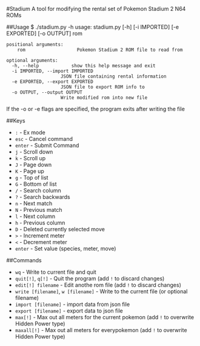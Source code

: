 #Stadium
A tool for modifying the rental set of Pokemon Stadium 2 N64 ROMs

##Usage
    $ ./stadium.py -h
    usage: stadium.py [-h] [-i IMPORTED] [-e EXPORTED] [-o OUTPUT] rom

    positional arguments:
        rom                   Pokemon Stadium 2 ROM file to read from

    optional arguments:
      -h, --help            show this help message and exit
      -i IMPORTED, --import IMPORTED
                        JSON file containing rental information
      -e EXPORTED, --export EXPORTED
                        JSON file to export ROM info to
      -o OUTPUT, --output OUTPUT
                        Write modified rom into new file
If the -o or -e flags are specified, the program exits after writing the file

##Keys
 - `:` - Ex mode
 - `esc` - Cancel command
 - `enter` - Submit Command
 - `j` - Scroll down
 - `k` - Scroll up
 - `J` - Page down
 - `K` - Page up
 - `g` - Top of list
 - `G` - Bottom of list
 - `/` - Search column
 - `?` - Search backwards
 - `n` - Next match
 - `N` - Previous match
 - `l` - Next column
 - `h` - Previous column
 - `D` - Deleted currently selected move
 - `>` - Increment meter
 - `<` - Decrement meter
 - `enter` - Set value (species, meter, move)

##Commands
 - `wq` - Write to current file and quit
 - `quit[!]`, `q[!]` - Quit the program (add `!` to discard changes) 
 - `edit[!] filename` - Edit anothe rom file (add `!` to discard changes)
 - `write [filename]`, `w [filename]` - Write to the current file (or optional filename)
 - `import [filename]` - import data from json file
 - `export [filename]` - export data to json file
 - `max[!]` - Max out all meters for the current pokemon (add `!` to overwrite Hidden Power type)
 - `maxall[!]` - Max out all meters for everypokemon (add `!` to overwrite Hidden Power type)
